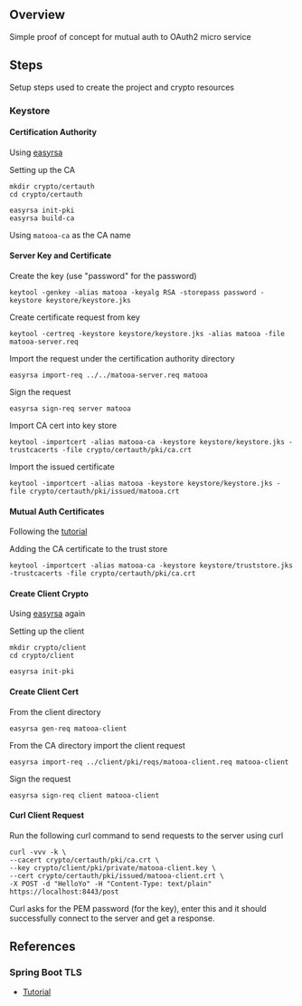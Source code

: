 ## Overview

Simple proof of concept for mutual auth to OAuth2 micro service


## Steps

Setup steps used to create the project and crypto resources

### Keystore

#### Certification Authority

Using [easyrsa](https://github.com/OpenVPN/easy-rsa.git)

Setting up the CA

``` 
mkdir crypto/certauth
cd crypto/certauth

easyrsa init-pki
easyrsa build-ca
```

Using `matooa-ca` as the CA name 


#### Server Key and Certificate

Create the key (use "password" for the password)

```
keytool -genkey -alias matooa -keyalg RSA -storepass password -keystore keystore/keystore.jks
```

Create certificate request from key

```
keytool -certreq -keystore keystore/keystore.jks -alias matooa -file matooa-server.req 
```

Import the request under the certification authority directory

``` 
easyrsa import-req ../../matooa-server.req matooa
```

Sign the request 

```
easyrsa sign-req server matooa
```

Import CA cert into key store

```
keytool -importcert -alias matooa-ca -keystore keystore/keystore.jks -trustcacerts -file crypto/certauth/pki/ca.crt 
```

Import the issued certificate 

```
keytool -importcert -alias matooa -keystore keystore/keystore.jks -file crypto/certauth/pki/issued/matooa.crt 
```

#### Mutual Auth Certificates

Following the [tutorial](https://www.baeldung.com/x-509-authentication-in-spring-security)

Adding the CA certificate to the trust store

```
keytool -importcert -alias matooa-ca -keystore keystore/truststore.jks -trustcacerts -file crypto/certauth/pki/ca.crt 
```


#### Create Client Crypto 

Using [easyrsa](https://github.com/OpenVPN/easy-rsa.git) again 

Setting up the client 

``` 
mkdir crypto/client
cd crypto/client

easyrsa init-pki
```


#### Create Client Cert 

From the client directory

```
easyrsa gen-req matooa-client 
```

From the CA directory import the client request 

```
easyrsa import-req ../client/pki/reqs/matooa-client.req matooa-client
```

Sign the request

```
easyrsa sign-req client matooa-client
```


#### Curl Client Request 

Run the following curl command to send requests to the server using curl 

```
curl -vvv -k \
--cacert crypto/certauth/pki/ca.crt \
--key crypto/client/pki/private/matooa-client.key \
--cert crypto/certauth/pki/issued/matooa-client.crt \
-X POST -d "HelloYo" -H "Content-Type: text/plain" https://localhost:8443/post 
```

Curl asks for the PEM password (for the key), enter this and it should successfully connect to the server and 
get a response.

## References

### Spring Boot TLS

* [Tutorial](https://www.baeldung.com/x-509-authentication-in-spring-security)


